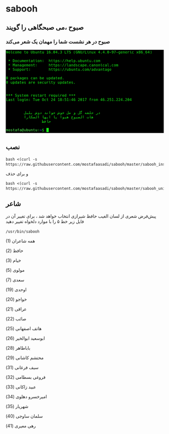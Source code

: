 # sabooh
## صبوح ،‌می صبحگاهی را گویند
### صبوح در هر نشست شما را مهمان یک شعر می‌کند
![screenshot](screenshot.png)

## نصب
```
bash <(curl -s https://raw.githubusercontent.com/mostafaasadi/sabooh/master/sabooh_installer.sh)
```
و برای حذف 
```
bash <(curl -s https://raw.githubusercontent.com/mostafaasadi/sabooh/master/sabooh_uninstaller.sh)
```

## شاعر
پیش‌فرض شعری از لسان الغیب حافظ شیرازی انتخاب خواهد شد ، برای تغییر آن در فایل زیر خط ۵ را با موارد دلخواه تغییر دهید

`/usr/bin/sabooh`

(1) همه شاعران

حافظ (2)

خیام (3)

مولوی (5)

سعدی (7)

اوحدی (19)

خواجو (20)

عراقی (21)

صائب (22)

هاتف اصفهانی (25)

ابوسعید ابوالخیر (26)

باباطاهر (28)

محتشم کاشانی (29)

سیف فرغانی (31)

فروغی بسطامی (32)

عبید زاکانی (33)

امیرخسرو دهلوی (34)

شهریار (35)

سلمان ساوجی (40)

رهی معیری (41)
